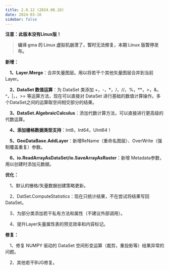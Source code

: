 ```yaml
---
title: 2.0.12 (2024.08.18)
date: 2024-03-16
sidebar: false
---
```


<font color="#FF4500"><i class="fas fa-exclamation-circle"></i></font> **注意：此版本没有Linux版！**

> **编译 gma 的 Linux 虚拟机崩溃了，暂时无法修复，本期 Linux 版暂停发布。**

<font color="#616AE5"><i class="fas fa-award"></i></font> **新增：**

**&emsp;1、Layer.Merge**：合并矢量图层。用以将若干个其他矢量图层合并到当前Layer。

**&emsp;2、DataSet 数值运算**：为 DataSet 类添加 +，-，*，/，//，%，**，>，&，^，|，，>= 等运算方法，现在可以直接对 DataSet 进行基础的数值计算操作。多个DataSet之间的运算取空间相交部分的结果。

**&emsp;3、DataSet.AlgebraicCalculus**：添加代数计算方法，可以直接进行更高级的代数运算。

**&emsp;4、添加栅格数据类型支持**：Int8，Int64，UInt64！

**&emsp;5、GeoDataBase.AddLayer**：新增ReName（重命名图层）、OverWrite（强制覆盖重复）参数。

**&emsp;6、io.ReadArrayAsDataSet/io.SaveArrayAsRaster**：新增 Metadata参数，用以创建时添加元数据。

<font color="#3CB371"><i class="fab fa-superpowers"></i></font> **优化：**

&emsp;1、默认的栅格/矢量数据创建策略更新。

&emsp;2、DatSet.ComputeStatistics：现在只统计结果，不在尝试将结果写回 DataSet。

&emsp;3、为部分类添加若干私有方法和属性（不建议外部调用）。

&emsp;4、提升Layer矢量属性表的预览效率和内容标记。

<font color="#FFA500"><i class="fas fa-tools"></i></font> **修复：**

&emsp;1、修复 NUMPY 驱动的 DataSet 空间形变运算（裁剪，重投影等）结果异常的问题。

&emsp;2、其他若干BUG修复。

